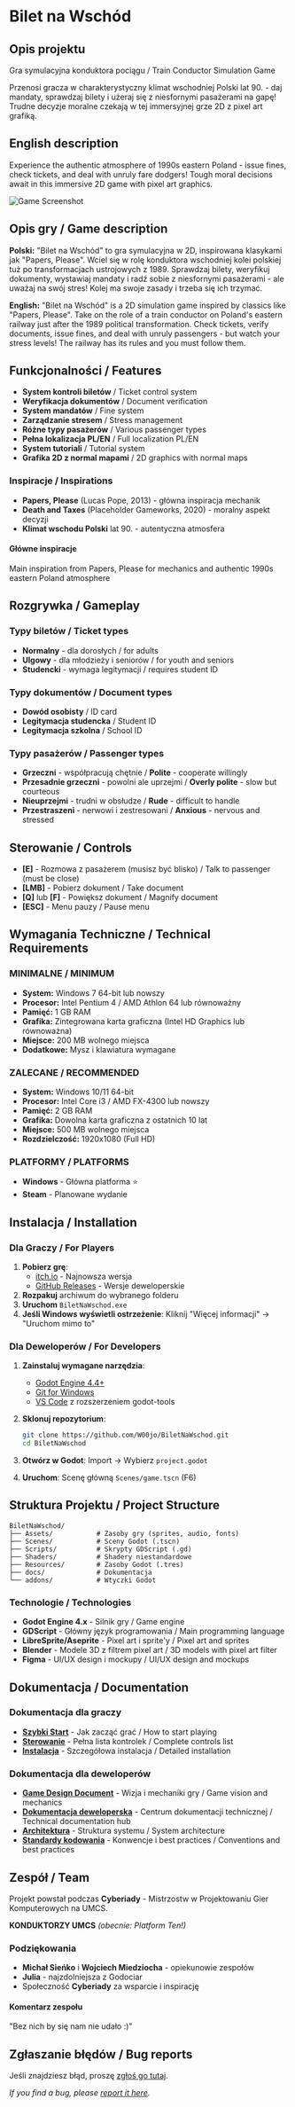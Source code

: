 # Bilet na Wschód

## Opis projektu

Gra symulacyjna konduktora pociągu / Train Conductor Simulation Game

Przenosi gracza w charakterystyczny klimat wschodniej Polski lat 90. - daj mandaty, sprawdzaj bilety i użeraj się z niesfornymi pasażerami na gapę! Trudne decyzje moralne czekają w tej immersyjnej grze 2D z pixel art grafiką.

## English description

Experience the authentic atmosphere of 1990s eastern Poland - issue fines, check tickets, and deal with unruly fare dodgers! Tough moral decisions await in this immersive 2D game with pixel art graphics.

![Game Screenshot](docs/images/screenshot.png) <!-- Dodamy potem! -->

## Opis gry / Game description

**Polski:**
"Bilet na Wschód" to gra symulacyjna w 2D, inspirowana klasykami jak "Papers, Please". Wciel się w rolę konduktora wschodniej kolei polskiej tuż po transformacjach ustrojowych z 1989. Sprawdzaj bilety, weryfikuj dokumenty, wystawiaj mandaty i radź sobie z niesfornymi pasażerami - ale uważaj na swój stres! Kolej ma swoje zasady i trzeba się ich trzymać.

**English:**
"Bilet na Wschód" is a 2D simulation game inspired by classics like "Papers, Please". Take on the role of a train conductor on Poland's eastern railway just after the 1989 political transformation. Check tickets, verify documents, issue fines, and deal with unruly passengers - but watch your stress levels! The railway has its rules and you must follow them.

## Funkcjonalności / Features

- **System kontroli biletów** / Ticket control system
- **Weryfikacja dokumentów** / Document verification  
- **System mandatów** / Fine system
- **Zarządzanie stresem** / Stress management
- **Różne typy pasażerów** / Various passenger types
- **Pełna lokalizacja PL/EN** / Full localization PL/EN
- **System tutoriali** / Tutorial system
- **Grafika 2D z normal mapami** / 2D graphics with normal maps

### Inspiracje / Inspirations

- **Papers, Please** (Lucas Pope, 2013) - główna inspiracja mechanik
- **Death and Taxes** (Placeholder Gameworks, 2020) - moralny aspekt decyzji
- **Klimat wschodu Polski** lat 90. - autentyczna atmosfera

#### Główne inspiracje

Main inspiration from Papers, Please for mechanics and authentic 1990s eastern Poland atmosphere

## Rozgrywka / Gameplay

### Typy biletów / Ticket types

- **Normalny** - dla dorosłych / for adults
- **Ulgowy** - dla młodzieży i seniorów / for youth and seniors  
- **Studencki** - wymaga legitymacji / requires student ID

### Typy dokumentów / Document types

- **Dowód osobisty** / ID card
- **Legitymacja studencka** / Student ID
- **Legitymacja szkolna** / School ID

### Typy pasażerów / Passenger types

- **Grzeczni** - współpracują chętnie / **Polite** - cooperate willingly
- **Przesadnie grzeczni** - powolni ale uprzejmi / **Overly polite** - slow but courteous
- **Nieuprzejmi** - trudni w obsłudze / **Rude** - difficult to handle
- **Przestraszeni** - nerwowi i zestresowani / **Anxious** - nervous and stressed

## Sterowanie / Controls

- **[E]** - Rozmowa z pasażerem (musisz być blisko) / Talk to passenger (must be close)
- **[LMB]** - Pobierz dokument / Take document
- **[Q]** lub **[F]** - Powiększ dokument / Magnify document
- **[ESC]** - Menu pauzy / Pause menu

## Wymagania Techniczne / Technical Requirements

### MINIMALNE / MINIMUM

- **System:** Windows 7 64-bit lub nowszy
- **Procesor:** Intel Pentium 4 / AMD Athlon 64 lub równoważny
- **Pamięć:** 1 GB RAM
- **Grafika:** Zintegrowana karta graficzna (Intel HD Graphics lub równoważna)
- **Miejsce:** 200 MB wolnego miejsca
- **Dodatkowe:** Mysz i klawiatura wymagane

### ZALECANE / RECOMMENDED

- **System:** Windows 10/11 64-bit
- **Procesor:** Intel Core i3 / AMD FX-4300 lub nowszy
- **Pamięć:** 2 GB RAM
- **Grafika:** Dowolna karta graficzna z ostatnich 10 lat
- **Miejsce:** 500 MB wolnego miejsca
- **Rozdzielczość:** 1920x1080 (Full HD)

### PLATFORMY / PLATFORMS

- **Windows** - Główna platforma ⭐
- **Steam** - Planowane wydanie

## Instalacja / Installation

### Dla Graczy / For Players

1. **Pobierz grę**:
   - [itch.io](https://wuj0.itch.io/bilet-na-wschd) - Najnowsza wersja
   - [GitHub Releases](../../releases) - Wersje deweloperskie
2. **Rozpakuj** archiwum do wybranego folderu
3. **Uruchom** `BiletNaWschod.exe`
4. **Jeśli Windows wyświetli ostrzeżenie**: Kliknij "Więcej informacji" → "Uruchom mimo to"

### Dla Deweloperów / For Developers

1. **Zainstaluj wymagane narzędzia**:
   - [Godot Engine 4.4+](https://godotengine.org/)
   - [Git for Windows](https://git-scm.com/)
   - [VS Code](https://code.visualstudio.com/) z rozszerzeniem godot-tools

2. **Sklonuj repozytorium**:

   ```bash
   git clone https://github.com/W00jo/BiletNaWschod.git
   cd BiletNaWschod
   ```

3. **Otwórz w Godot**: Import → Wybierz `project.godot`
4. **Uruchom**: Scenę główną `Scenes/game.tscn` (F6)

## Struktura Projektu / Project Structure

```text
BiletNaWschod/
├── Assets/           # Zasoby gry (sprites, audio, fonts)
├── Scenes/           # Sceny Godot (.tscn)
├── Scripts/          # Skrypty GDScript (.gd)
├── Shaders/          # Shadery niestandardowe
├── Resources/        # Zasoby Godot (.tres)
├── docs/             # Dokumentacja
└── addons/           # Wtyczki Godot
```

### Technologie / Technologies

- **Godot Engine 4.x** - Silnik gry / Game engine
- **GDScript** - Główny język programowania / Main programming language  
- **LibreSprite/Aseprite** - Pixel art i sprite'y / Pixel art and sprites
- **Blender** - Modele 3D z filtrem pixel art / 3D models with pixel art filter
- **Figma** - UI/UX design i mockupy / UI/UX design and mockups

## Dokumentacja / Documentation

### Dokumentacja dla graczy

- **[Szybki Start](docs/QUICKSTART.md)** - Jak zacząć grać / How to start playing
- **[Sterowanie](docs/CONTROLS.md)** - Pełna lista kontrolek / Complete controls list
- **[Instalacja](docs/SETUP.md)** - Szczegółowa instalacja / Detailed installation

### Dokumentacja dla deweloperów

- **[Game Design Document](docs/GDD.md)** - Wizja i mechaniki gry / Game vision and mechanics
- **[Dokumentacja deweloperska](docs/dev/INDEX.md)** - Centrum dokumentacji technicznej / Technical documentation hub
- **[Architektura](docs/dev/ARCHITEKTURA.md)** - Struktura systemu / System architecture
- **[Standardy kodowania](docs/dev/CODING-STANDARDS.md)** - Konwencje i best practices / Conventions and best practices

## Zespół / Team

Projekt powstał podczas **Cyberiady** - Mistrzostw w Projektowaniu Gier Komputerowych na UMCS.

**KONDUKTORZY UMCS** *(obecnie: Platform Ten!)*

### Podziękowania

- **Michał Sieńko** i **Wojciech Miedziocha** - opiekunowie zespołów
- **Julia** - najzdolniejsza z Godociar
- Społeczność **Cyberiady** za wsparcie i inspirację

#### Komentarz zespołu

"Bez nich by się nam nie udało :)"

## Zgłaszanie błędów / Bug reports

Jeśli znajdziesz błąd, proszę [zgłoś go tutaj](../../issues).

*If you find a bug, please [report it here](../../issues).*
